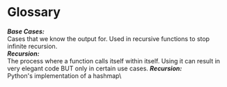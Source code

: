 # Glossary


***Base Cases:***\
Cases that we know the output for. Used in recursive functions to stop infinite recursion.\
***Recursion:***\
The process where a function calls itself within itself. Using it can result in very elegant code BUT only in certain use cases.
***Recursion:***\
Python's implementation of a hashmap\
